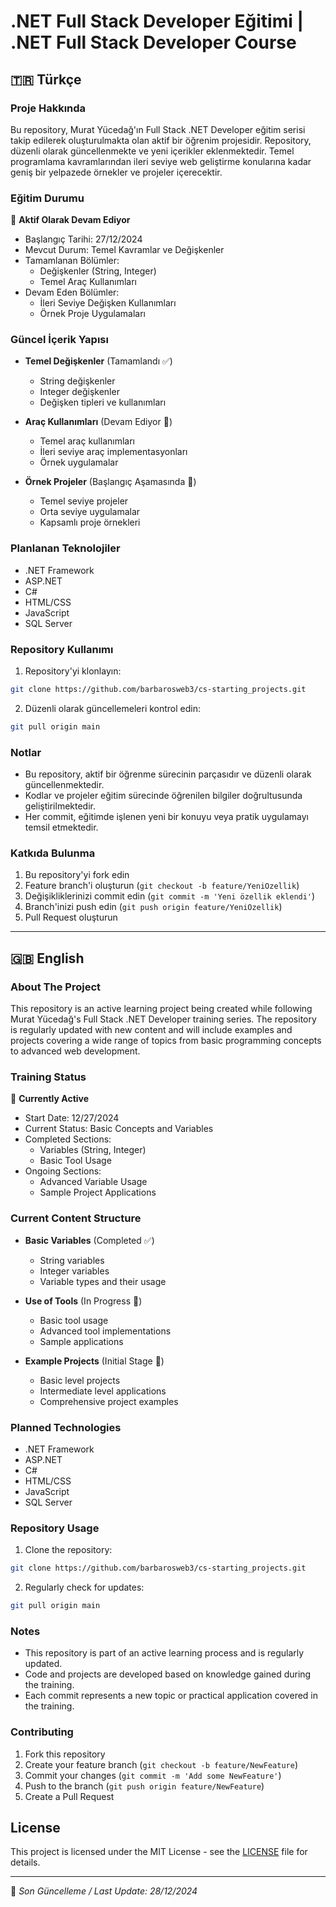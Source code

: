 # .NET Full Stack Developer Eğitimi | .NET Full Stack Developer Course

## 🇹🇷 Türkçe

### Proje Hakkında
Bu repository, Murat Yücedağ'ın Full Stack .NET Developer eğitim serisi takip edilerek oluşturulmakta olan aktif bir öğrenim projesidir. Repository, düzenli olarak güncellenmekte ve yeni içerikler eklenmektedir. Temel programlama kavramlarından ileri seviye web geliştirme konularına kadar geniş bir yelpazede örnekler ve projeler içerecektir.

### Eğitim Durumu
🔄 **Aktif Olarak Devam Ediyor**
- Başlangıç Tarihi: 27/12/2024
- Mevcut Durum: Temel Kavramlar ve Değişkenler
- Tamamlanan Bölümler:
  - Değişkenler (String, Integer)
  - Temel Araç Kullanımları
- Devam Eden Bölümler:
  - İleri Seviye Değişken Kullanımları
  - Örnek Proje Uygulamaları

### Güncel İçerik Yapısı
- **Temel Değişkenler** (Tamamlandı ✅)
  - String değişkenler
  - Integer değişkenler
  - Değişken tipleri ve kullanımları

- **Araç Kullanımları** (Devam Ediyor 🔄)
  - Temel araç kullanımları
  - İleri seviye araç implementasyonları
  - Örnek uygulamalar

- **Örnek Projeler** (Başlangıç Aşamasında 📝)
  - Temel seviye projeler
  - Orta seviye uygulamalar
  - Kapsamlı proje örnekleri

### Planlanan Teknolojiler
- .NET Framework
- ASP.NET
- C#
- HTML/CSS
- JavaScript
- SQL Server

### Repository Kullanımı
1. Repository'yi klonlayın:
```bash
git clone https://github.com/barbarosweb3/cs-starting_projects.git
```
2. Düzenli olarak güncellemeleri kontrol edin:
```bash
git pull origin main
```

### Notlar
- Bu repository, aktif bir öğrenme sürecinin parçasıdır ve düzenli olarak güncellenmektedir.
- Kodlar ve projeler eğitim sürecinde öğrenilen bilgiler doğrultusunda geliştirilmektedir.
- Her commit, eğitimde işlenen yeni bir konuyu veya pratik uygulamayı temsil etmektedir.

### Katkıda Bulunma
1. Bu repository'yi fork edin
2. Feature branch'i oluşturun (`git checkout -b feature/YeniOzellik`)
3. Değişikliklerinizi commit edin (`git commit -m 'Yeni özellik eklendi'`)
4. Branch'inizi push edin (`git push origin feature/YeniOzellik`)
5. Pull Request oluşturun

---

## 🇬🇧 English

### About The Project
This repository is an active learning project being created while following Murat Yücedağ's Full Stack .NET Developer training series. The repository is regularly updated with new content and will include examples and projects covering a wide range of topics from basic programming concepts to advanced web development.

### Training Status
🔄 **Currently Active**
- Start Date: 12/27/2024
- Current Status: Basic Concepts and Variables
- Completed Sections:
  - Variables (String, Integer)
  - Basic Tool Usage
- Ongoing Sections:
  - Advanced Variable Usage
  - Sample Project Applications

### Current Content Structure
- **Basic Variables** (Completed ✅)
  - String variables
  - Integer variables
  - Variable types and their usage

- **Use of Tools** (In Progress 🔄)
  - Basic tool usage
  - Advanced tool implementations
  - Sample applications

- **Example Projects** (Initial Stage 📝)
  - Basic level projects
  - Intermediate level applications
  - Comprehensive project examples

### Planned Technologies
- .NET Framework
- ASP.NET
- C#
- HTML/CSS
- JavaScript
- SQL Server

### Repository Usage
1. Clone the repository:
```bash
git clone https://github.com/barbarosweb3/cs-starting_projects.git
```
2. Regularly check for updates:
```bash
git pull origin main
```

### Notes
- This repository is part of an active learning process and is regularly updated.
- Code and projects are developed based on knowledge gained during the training.
- Each commit represents a new topic or practical application covered in the training.

### Contributing
1. Fork this repository
2. Create your feature branch (`git checkout -b feature/NewFeature`)
3. Commit your changes (`git commit -m 'Add some NewFeature'`)
4. Push to the branch (`git push origin feature/NewFeature`)
5. Create a Pull Request

## License
This project is licensed under the MIT License - see the [LICENSE](LICENSE) file for details.

---
📝 *Son Güncelleme / Last Update: 28/12/2024*
